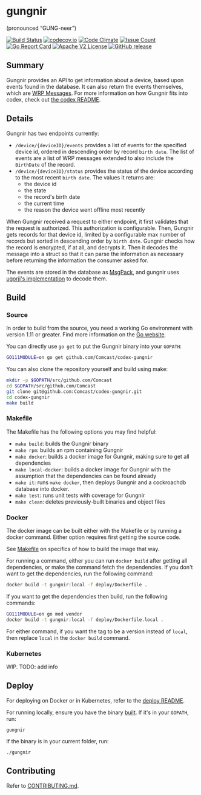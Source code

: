 # gungnir
(pronounced “GUNG-neer”)

[![Build Status](https://travis-ci.com/Comcast/codex-gungnir.svg?branch=master)](https://travis-ci.com/Comcast/codex-gungnir)
[![codecov.io](http://codecov.io/github/Comcast/codex-gungnir/coverage.svg?branch=master)](http://codecov.io/github/Comcast/codex-gungnir?branch=master)
[![Code Climate](https://codeclimate.com/github/Comcast/codex-gungnir/badges/gpa.svg)](https://codeclimate.com/github/Comcast/codex-gungnir)
[![Issue Count](https://codeclimate.com/github/Comcast/codex-gungnir/badges/issue_count.svg)](https://codeclimate.com/github/Comcast/codex-gungnir)
[![Go Report Card](https://goreportcard.com/badge/github.com/Comcast/codex-gungnir)](https://goreportcard.com/report/github.com/Comcast/codex-gungnir)
[![Apache V2 License](http://img.shields.io/badge/license-Apache%20V2-blue.svg)](https://github.com/Comcast/codex-gungnir/blob/master/LICENSE)
[![GitHub release](https://img.shields.io/github/release/Comcast/codex-gungnir.svg)](CHANGELOG.md)


## Summary

Gungnir provides an API to get information about a device, based upon events 
found in the database.  It can also return the events themselves, which are
[WRP Messages](https://github.com/Comcast/wrp-c/wiki/Web-Routing-Protocol).
For more information on how Gungnir fits into codex, check out [the codex README](https://github.com/Comcast/codex).

## Details

Gungnir has two endpoints currently:
* `/device/{deviceID}/events` provides a list of events for the specified 
  device id, ordered in descending order by record `birth date`.  The list of 
  events are a list of WRP messages extended to also include the `BirthDate` of 
  the record.
* `/device/{deviceID}/status` provides the status of the device according to 
  the most recent `birth date`.  The values it returns are:
  * the device id
  * the state
  * the record's birth date
  * the current time
  * the reason the device went offline most recently

When Gungnir received a request to either endpoint, it first validates that 
the request is authorized.  This authorization is configurable.  Then, Gungnir 
gets records for that device id, limited by a configurable max number of 
records but sorted in descending order by `birth date`.  Gungnir checks how the 
record is encrypted, if at all, and decrypts it.  Then it decodes the message 
into a struct so that it can parse the information as necessary before returning 
the information the consumer asked for.

The events are stored in the database as [MsgPack](https://msgpack.org/index.html),
and gungnir uses [ugorji's implementation](https://github.com/ugorji/go) to 
decode them.

## Build

### Source

In order to build from the source, you need a working Go environment with 
version 1.11 or greater. Find more information on the [Go website](https://golang.org/doc/install).

You can directly use `go get` to put the Gungnir binary into your `GOPATH`:
```bash
GO111MODULE=on go get github.com/Comcast/codex-gungnir
```

You can also clone the repository yourself and build using make:

```bash
mkdir -p $GOPATH/src/github.com/Comcast
cd $GOPATH/src/github.com/Comcast
git clone git@github.com:Comcast/codex-gungnir.git
cd codex-gungnir
make build
```

### Makefile

The Makefile has the following options you may find helpful:
* `make build`: builds the Gungnir binary
* `make rpm`: builds an rpm containing Gungnir
* `make docker`: builds a docker image for Gungnir, making sure to get all 
   dependencies
* `make local-docker`: builds a docker image for Gungnir with the assumption
   that the dependencies can be found already
* `make it`: runs `make docker`, then deploys Gungnir and a cockroachdb 
   database into docker.
* `make test`: runs unit tests with coverage for Gungnir
* `make clean`: deletes previously-built binaries and object files

### Docker

The docker image can be built either with the Makefile or by running a docker 
command.  Either option requires first getting the source code.

See [Makefile](#Makefile) on specifics of how to build the image that way.

For running a command, either you can run `docker build` after getting all 
dependencies, or make the command fetch the dependencies.  If you don't want to 
get the dependencies, run the following command:
```bash
docker build -t gungnir:local -f deploy/Dockerfile .
```
If you want to get the dependencies then build, run the following commands:
```bash
GO111MODULE=on go mod vendor
docker build -t gungnir:local -f deploy/Dockerfile.local .
```

For either command, if you want the tag to be a version instead of `local`, 
then replace `local` in the `docker build` command.

### Kubernetes

WIP. TODO: add info

## Deploy

For deploying on Docker or in Kubernetes, refer to the [deploy README](https://github.com/Comcast/codex/tree/master/deploy/README.md).

For running locally, ensure you have the binary [built](#Source).  If it's in 
your `GOPATH`, run:
```
gungnir
```
If the binary is in your current folder, run:
```
./gungnir
```

## Contributing

Refer to [CONTRIBUTING.md](CONTRIBUTING.md).